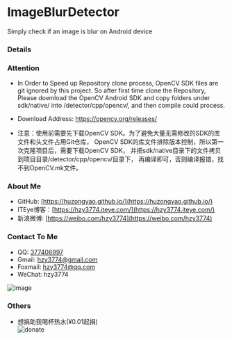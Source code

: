 # ImageBlurDetector
Simply check if an image is blur on Android device

### Details


### Attention
* In Order to Speed up Repository clone process, OpenCV SDK files are git ignored by this project. So after first time clone the Repository, Please download the OpenCV Android SDK and copy folders under sdk/native/ into /detector/cpp/opencv/, and then compile could process. 
* Download Address: https://opencv.org/releases/

* 注意：使用前需要先下载OpenCV SDK。为了避免大量无需修改的SDK的库文件和头文件占用Git仓库， OpenCV SDK的库文件排除版本控制，所以第一次克隆项目后，需要下载OpenCV SDK， 并把sdk/native目录下的文件拷贝到项目目录/detector/cpp/opencv/目录下， 再编译即可，否则编译报错，找不到OpenCV.mk文件。

### About Me
 * GitHub: [https://huzongyao.github.io/](https://huzongyao.github.io/)
 * ITEye博客：[https://hzy3774.iteye.com/](https://hzy3774.iteye.com/)
 * 新浪微博: [https://weibo.com/hzy3774](https://weibo.com/hzy3774)

### Contact To Me
 * QQ: [377406997](https://wpa.qq.com/msgrd?v=3&uin=377406997&site=qq&menu=yes)
 * Gmail: [hzy3774@gmail.com](mailto:hzy3774@gmail.com)
 * Foxmail: [hzy3774@qq.com](mailto:hzy3774@qq.com)
 * WeChat: hzy3774

 ![image](https://raw.githubusercontent.com/hzy3774/AndroidP7zip/master/misc/wechat.png)

### Others
 * 想捐助我喝杯热水(¥0.01起捐)</br>
 ![donate](https://github.com/huzongyao/JChineseChess/blob/master/misc/donate.png?raw=true)

